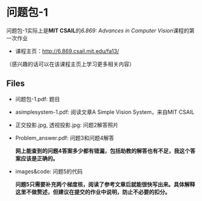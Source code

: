# 问题包-1
问题包-1实际上是**MIT CSAIL**的*6.869: Advances in Computer Vision*课程的第一次作业
- 课程主页：http://6.869.csail.mit.edu/fa13/

（感兴趣的话可以在该课程主页上学习更多相关内容）

## Files
- 问题包-1.pdf: 题目
- asimplesystem-1.pdf: 阅读文章A Simple Vision System，来自MIT CSAIL
- 正交投影.jpg, 透视投影.jpg: 问题2解答照片
- Problem_answer.pdf: 问题3和问题4解答
  
  **网上能查到的问题4答案多少都有错漏，包括助教的解答也有不足，我这个答案应该是正确的。**
- images&code: 问题5的代码

  **问题5只需要补充两个梯度核，阅读了参考文章后就能很快写出来。具体解释这里不做赘述，但建议在提交的作业中说明，防止不必要的扣分。**
  
